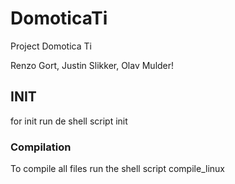 # DomoticaTi
Project Domotica Ti

Renzo Gort, Justin Slikker, Olav Mulder!

## INIT
for init run de shell script init

### Compilation
To compile all files run the shell script compile_linux